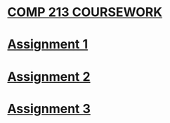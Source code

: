 # [COMP 213 COURSEWORK](COMP213)

# [Assignment 1](Assignment01)
# [Assignment 2](Assignment02)
# [Assignment 3](Assignment03)
